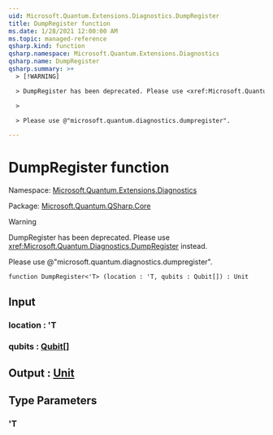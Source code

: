 ```yaml
---
uid: Microsoft.Quantum.Extensions.Diagnostics.DumpRegister
title: DumpRegister function
ms.date: 1/28/2021 12:00:00 AM
ms.topic: managed-reference
qsharp.kind: function
qsharp.namespace: Microsoft.Quantum.Extensions.Diagnostics
qsharp.name: DumpRegister
qsharp.summary: >+
  > [!WARNING]

  > DumpRegister has been deprecated. Please use <xref:Microsoft.Quantum.Diagnostics.DumpRegister> instead.

  >

  > Please use @"microsoft.quantum.diagnostics.dumpregister".

---
```


# DumpRegister function

Namespace: [Microsoft.Quantum.Extensions.Diagnostics](xref:Microsoft.Quantum.Extensions.Diagnostics)

Package: [Microsoft.Quantum.QSharp.Core](https://nuget.org/packages/Microsoft.Quantum.QSharp.Core)


> [!WARNING]
> DumpRegister has been deprecated. Please use <xref:Microsoft.Quantum.Diagnostics.DumpRegister> instead.
>
> Please use @"microsoft.quantum.diagnostics.dumpregister".



```qsharp
function DumpRegister<'T> (location : 'T, qubits : Qubit[]) : Unit
```


## Input

### location : 'T




### qubits : [Qubit](xref:microsoft.quantum.lang-ref.qubit)[]





## Output : [Unit](xref:microsoft.quantum.lang-ref.unit)



## Type Parameters

### 'T

